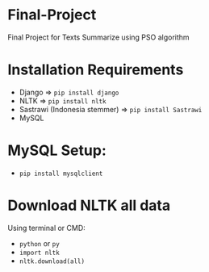 # Final-Project
Final Project for Texts Summarize using PSO algorithm 

# Installation Requirements 
* Django => `pip install django`
* NLTK => `pip install nltk`
* Sastrawi (Indonesia stemmer) => `pip install Sastrawi`
* MySQL

# MySQL Setup:
* `pip install mysqlclient`

# Download NLTK all data
Using terminal or CMD:
* `python` or `py`
* `import nltk`
* `nltk.download(all)`
